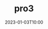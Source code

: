 ---
title: "pro3"
date: 2023-01-03T10:00
thumb: "small-business.jpg"
tags: 
    - graving
    - frakt
---